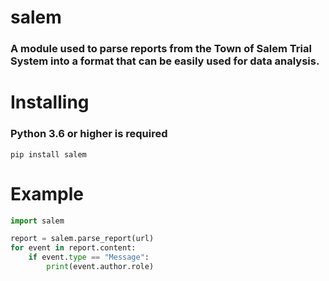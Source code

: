 # **salem**
### A module used to parse reports from the Town of Salem Trial System into a format that can be easily used for data analysis.

# **Installing**
### **Python 3.6 or higher is required**

```
pip install salem
```

# Example
```python
import salem

report = salem.parse_report(url)
for event in report.content:
    if event.type == "Message":
        print(event.author.role)
```